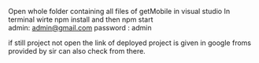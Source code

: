 Open whole folder containing all files of getMobile in visual studio
In terminal wirte npm install and then npm start  
admin: admin@gmail.com
password : admin 

if still project not open the link of deployed project is given in google froms provided by sir can also check from there.